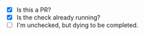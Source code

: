 - [x] Is this a PR?
- [x] Is the check already running?
- [ ] I'm unchecked, but dying to be completed.
